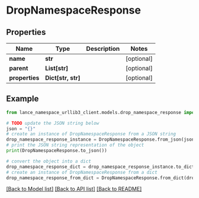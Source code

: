 # DropNamespaceResponse


## Properties

Name | Type | Description | Notes
------------ | ------------- | ------------- | -------------
**name** | **str** |  | [optional] 
**parent** | **List[str]** |  | [optional] 
**properties** | **Dict[str, str]** |  | [optional] 

## Example

```python
from lance_namespace_urllib3_client.models.drop_namespace_response import DropNamespaceResponse

# TODO update the JSON string below
json = "{}"
# create an instance of DropNamespaceResponse from a JSON string
drop_namespace_response_instance = DropNamespaceResponse.from_json(json)
# print the JSON string representation of the object
print(DropNamespaceResponse.to_json())

# convert the object into a dict
drop_namespace_response_dict = drop_namespace_response_instance.to_dict()
# create an instance of DropNamespaceResponse from a dict
drop_namespace_response_from_dict = DropNamespaceResponse.from_dict(drop_namespace_response_dict)
```
[[Back to Model list]](../README.md#documentation-for-models) [[Back to API list]](../README.md#documentation-for-api-endpoints) [[Back to README]](../README.md)


